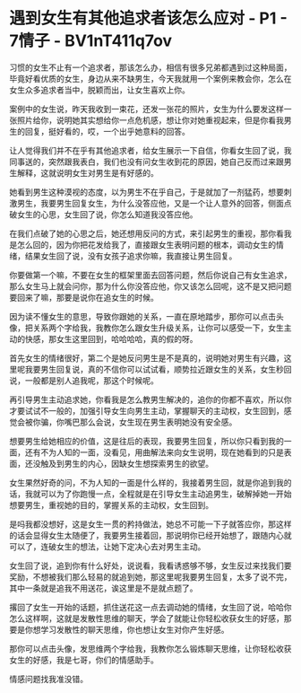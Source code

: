 # 遇到女生有其他追求者该怎么应对 - P1 - 7情子 - BV1nT411q7ov

习惯的女生不止有一个追求者，那该怎么办，相信有很多兄弟都遇到过这种局面，毕竟好看优质的女生，身边从来不缺男生，今天我就用一个案例来教会你，怎么在女生众多追求者当中，脱颖而出，让女生喜欢上你。

案例中的女生说，昨天我收到一束花，还发一张花的照片，女生为什么要发这样一张照片给你，说明她其实想给你一点危机感，想让你对她重视起来，但是你看我男生的回复，挺好看的，哎，一个出乎她意料的回答。

让人觉得我们并不在乎有其他追求者，给女生展示一下自信，你看女生回了说，我同事送的，突然跟我表白，我们也没有问女生收到花的原因，她自己反而过来跟男生解释，这就说明女生对男生是有好感的。

她看到男生这种漠视的态度，以为男生不在乎自己，于是就加了一剂猛药，想要刺激男生，我要男生回复女生，为什么没答应他，又是一个让人意外的回答，侧面点破女生的心思，女生回了说，你怎么知道我没答应他。

在我们点破了她的心思之后，她还想用反问的方式，来引起男生的重视，那你看我是怎么回的，因为你把花发给我了，直接跟女生表明问题的根本，调动女生的情绪，结果女生回了说，没有女孩子追求你嘛，我直接让男生回复。

你要做第一个嘛，不要在女生的框架里面去回答问题，然后你说自己有女生追求，那么女生马上就会问你，那为什么你没答应他，你又该怎么回呢，这不是又把问题要回来了嘛，那要是说你在追女生的时候。

因为读不懂女生的意思，导致你跟她的关系，一直在原地踏步，那你可以点击头像，把关系两个字给我，我教你怎么跟女生升级关系，让你可以感受一下，女生主动的快感，那女生这里回到，哈哈哈哈，真的假的呀。

首先女生的情绪很好，第二个是她反问男生是不是真的，说明她对男生有兴趣，这里呢我要男生回复说，真的不信你可以试试看，顺势拉近跟女生的关系，女生秒回说，一般都是别人追我呢，那这个时候呢。

再引导男生主动追求她，你看我是怎么教男生解决的，追你的你都不喜欢，所以你才要试试不一般的，加强引导女生向男生主动，掌握聊天的主动权，女生回到，感觉会被你骗，你嘴巴那么会说，女生现在男生表明她没有安全感。

想要男生给她相应的价值，这是往后的表现，我要男生回复，所以你只看到我的一面，还有不为人知的一面，没看见，用曲解法来向女生说明，现在她看到的只是表面，还没触及到男生的内心，因缺女生想探索男生的欲望。

女生果然好奇的问，不为人知的一面是什么样的，我接着男生回，就是你追到我的话，我就可以为了你跑慢一点，全程就是在引导女生主动追男生，破解掉她一开始想要男生，重视她的目的，掌握关系的主动权，女生回到。

是吗我都没想好，这是女生一贯的矜持做法，她总不可能一下子就答应你，那这样的话会显得女生太随便了，我要男生接着回，那说明你已经开始想了，跟随内心就可以了，连破女生的想法，让她下定决心去对男生主动。

女生回了说，追到你有什么好处，说说看，我看诱惑够不够，女生反过来找我们要奖励，不想被我们那么轻易的就追到她，那这里呢我要男生回复，太多了说不完，其中一条就是追我不用送花，诶这里是不是就点题了。

撂回了女生一开始的话题，抓住送花这一点去调动她的情绪，女生回了说，哈哈你怎么这样啊，这就是发散性思维的聊天，学会了就能让你轻松收获女生的好感，那要是你想学习发散性的聊天思维，你也想让女生对你产生好感。

那你可以点击头像，发思维两个字给我，我教你怎么锻炼聊天思维，让你轻松收获女生的好感，我是七哥，你们的情感助手。

情感问题找我准没错。